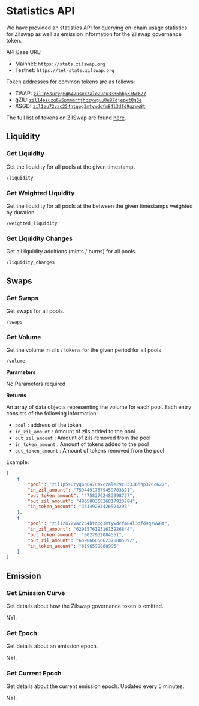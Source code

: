 # Statistics API

We have provided an statistics API for querying on-chain usage statistics for Zilswap as well as emission information for the Zilswap governance token.

API Base URL:

- Mainnet: `https://stats.zilswap.org`
- Testnet: `https://tet-stats.zilswap.org`

Token addresses for common tokens are as follows:
* ZWAP: [`zil1p5suryq6q647usxczale29cu3336hhp376c627`](zil1p5suryq6q647usxczale29cu3336hhp376c627)
* gZIL: [`zil14pzuzq6v6pmmmrfjhczywguu0e97djepxt8g3e`](https://viewblock.io/zilliqa/address/zil14pzuzq6v6pmmmrfjhczywguu0e97djepxt8g3e)
* XSGD: [`zil1zu72vac254htqpg3mtywdcfm84l3dfd9qzww8t`](https://viewblock.io/zilliqa/address/zil1zu72vac254htqpg3mtywdcfm84l3dfd9qzww8t)

The full list of tokens on ZilSwap are found [here](https://github.com/Switcheo/zilswap-token-list/blob/master/tokens.json).

## Liquidity

### Get Liquidity

Get the liquidity for all pools at the given timestamp.

`/liquidity`

### Get Weighted Liquidity

Get the liquidity for all pools at the between the given timestamps weighted by duration.

`/weighted_liquidity`

### Get Liquidity Changes

Get all liquidity additions (mints / burns) for all pools.

`/liquidity_changes`

## Swaps

### Get Swaps

Get swaps for all pools.

`/swaps`

### Get Volume

Get the volume in zils / tokens for the given period for all pools

`/volume` 

**Parameters**

No Parameters required

**Returns**

An array of data objects representing the volume for each pool. Each entry consists of the following information:
* `pool` : address of the token
* `in_zil_amount` : Amount of zils added to the pool
* `out_zil_amount` : Amount of zils removed from the pool
* `in_token_amount` : Amount of tokens added to the pool
* `out_token_amount` : Amount of tokens removed from the pool

Example: 

```json
[
    {
        "pool": "zil1p5suryq6q647usxczale29cu3336hhp376c627",
        "in_zil_amount": "75944917679459703321",
        "out_token_amount": "47583762483998737",
        "out_zil_amount": "48658036826817923284",
        "in_token_amount": "33349283426524293"
    },
    {
        "pool": "zil1zu72vac254htqpg3mtywdcfm84l3dfd9qzww8t",
        "in_zil_amount": "62915761951613926844",
        "out_token_amount": "6027932084551",
        "out_zil_amount": "65986605662370805092",
        "in_token_amount": "6196599880995"
    }
]
```


## Emission

### Get Emission Curve

Get details about how the Zilswap governance token is emitted.

NYI.

### Get Epoch

Get details about an emission epoch.

NYI.

### Get Current Epoch

Get details about the current emission epoch. Updated every 5 minutes.

NYI.

